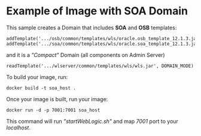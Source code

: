 Example of Image with SOA Domain
================================

This sample creates a Domain that includes **SOA** and **OSB** templates:

```
addTemplate('.../osb/common/templates/wls/oracle.osb_template_12.1.3.jar')
addTemplate('.../soa/common/templates/wls/oracle.soa_template_12.1.3.jar')
```

and it is a *"Compact"* Domain (all components on Admin Server)

```
readTemplate('.../wlserver/common/templates/wls/wls.jar', DOMAIN_MODE)
```

To build your image, run:

```
docker build -t soa_host .
```

Once your image is built, run your image:

```
docker run -d -p 7001:7001 soa_host
```

This command will run *"startWebLogic.sh"* and map *7001* port to your *localhost*.
